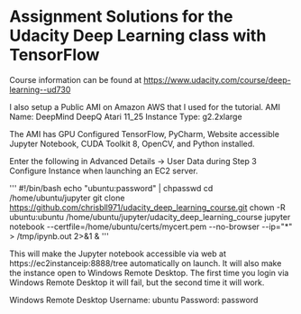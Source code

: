 Assignment Solutions for the Udacity Deep Learning class with TensorFlow
===========================================================

Course information can be found at https://www.udacity.com/course/deep-learning--ud730


I also setup a Public AMI on Amazon AWS that I used for the tutorial.
AMI Name: DeepMind DeepQ Atari 11_25
Instance Type: g2.2xlarge

The AMI has GPU Configured TensorFlow, PyCharm, Website accessible Jupyter Notebook, CUDA Toolkit 8, OpenCV, and Python installed. 

Enter the following in Advanced Details -> User Data during Step 3 Configure Instance when launching an EC2 server.

'''
#!/bin/bash
echo "ubuntu:password" | chpasswd
cd /home/ubuntu/jupyter
git clone https://github.com/chrisbll971/udacity_deep_learning_course.git
chown -R ubuntu:ubuntu /home/ubuntu/jupyter/udacity_deep_learning_course
jupyter notebook --certfile=/home/ubuntu/certs/mycert.pem --no-browser --ip="*" > /tmp/ipynb.out 2>&1 &
'''

This will make the Jupyter notebook accessible via web at https://ec2instanceip:8888/tree automatically on launch. It will also make the instance open to Windows Remote Desktop. The first time you login via Windows Remote Desktop it will fail, but the second time it will work.

Windows Remote Desktop
Username: ubuntu
Password: password
